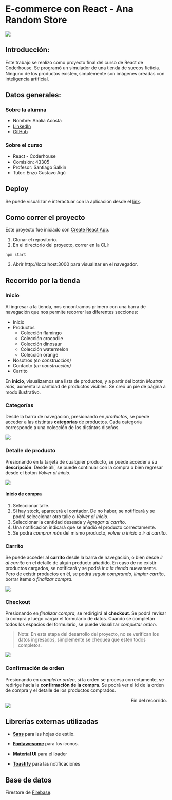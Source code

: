 # E-commerce con React - Ana Random Store

<img src="github-img/Screenshot 2023-11-02 at 11.19.56.png">

## Introducción:
Este trabajo se realizó como proyecto final del curso de React de Coderhouse.
Se programó un simulador de una tienda de suecos ficticia. Ninguno de los productos existen, simplemente son imágenes creadas con inteligencia artificial.

## Datos generales:

### Sobre la alumna
- Nombre: Analía Acosta
- [LinkedIn](https://www.linkedin.com/in/analia-acosta-engineer/)
- [GitHub](https://github.com/analiaacosta2023/)

### Sobre el curso
- React - Coderhouse
- Comisión: 43305
- Profesor: Santiago Salkin
- Tutor: Enzo Gustavo Agú

## Deploy
Se puede visualizar e interactuar con la aplicación desde el [link](https://react43305-acosta-analia.vercel.app/).

## Como correr el proyecto
Este proyecto fue iniciado con [Create React App](https://github.com/facebook/create-react-app).
1. Clonar el repositorio.
2. En el directorio del proyecto, correr en la CLI:
```bash
npm start
```
3. Abrir http://localhost:3000 para visualizar en el navegador.

## Recorrido por la tienda

### Inicio
Al ingresar a la tienda, nos encontramos primero con una barra de navegación que nos permite recorrer las diferentes secciones:
- Inicio
- Productos
    - Colección flamingo
    - Colección crocodile
    - Colección dinosaur
    - Colección watermelon
    - Colección orange
- Nosotros *(en construcción)*
- Contacto *(en construcción)*
- Carrito

En **inicio**, visualizamos una lista de productos, y a partir del botón *Mostrar más*, aumenta la cantidad de productos visibles.
Se creó un pie de página a modo ilustrativo.

### Categorías
Desde la barra de navegación, presionando en *productos*, se puede acceder a las distintas **categorías** de productos. Cada categoría corresponde a una colección de los distintos diseños.

<img src="github-img/Screenshot 2023-11-02 at 11.24.35.png">

### Detalle de producto
Presionando en la tarjeta de cualquier producto, se puede acceder a su **descripción**.
Desde allí, se puede continuar con la compra o bien regresar desde el botón *Volver al inicio*.

<img src="github-img/Screenshot 2023-11-02 at 11.25.08.png">

#### Inicio de compra
1. Seleccionar talle.
2. Si hay stock, aparecerá el contador. De no haber, se notificará y se podrá seleccionar otro talle o *Volver al inicio*. 
3. Seleccionar la cantidad deseada y *Agregar al carrito*.
4. Una notificación indicará que se añadió el producto correctamente.
5. Se podrá *comprar más* del mismo producto, *volver a inicio* o *ir al carrito*.

### Carrito
Se puede acceder al **carrito** desde la barra de navegación, o bien  desde *ir al carrito* en el detalle de algún producto añadido.
En caso de no existir productos cargados, se notificará y se podrá *ir a la tienda* nuevamente.
Pero de existir productos en él, se podrá *seguir comprando*, *limpiar carrito*, borrar ítems o *finalizar compra*.

<img src="github-img/Screenshot 2023-11-02 at 11.26.02.png">

### Checkout
Presionando en *finalizar compra*, se redirigirá al **checkout**.
Se podrá revisar la compra y luego cargar el formulario de datos.
Cuando se completan todos los espacios del formulario, se puede visualizar *completar orden*.
>Nota: En esta etapa del desarrollo del proyecto, no se verifican los datos ingresados, simplemente se chequea que esten todos completos.

<img src="github-img/Screenshot 2023-11-02 at 11.27.12.png">

### Confirmación de orden
Presionando en *completar orden*, si la orden se procesa correctamente, se redirige hacia la **confirmación de la compra**.
Se podrá ver el id de la orden de compra y el detalle de los productos comprados.
<div align="right">Fin del recorrido.</div>

<img src="github-img/Screenshot 2023-11-02 at 11.27.22.png">

## Librerías externas utilizadas

- **[Sass](https://www.npmjs.com/package/sass)** para las hojas de estilo.

- **[Fontawesome](https://www.npmjs.com/package/@fortawesome/react-fontawesome)** para los íconos.

- **[Material UI](https://www.npmjs.com/package/@mui/material)** para el loader

- **[Toastify](https://www.npmjs.com/package/react-toastify)** para las notificaciones

## Base de datos
Firestore de [Firebase](https://firebase.google.com/).
